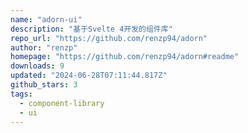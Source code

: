 ```yaml
---
name: "adorn-ui"
description: "基于Svelte 4开发的组件库"
repo_url: "https://github.com/renzp94/adorn"
author: "renzp"
homepage: "https://github.com/renzp94/adorn#readme"
downloads: 9
updated: "2024-06-28T07:11:44.817Z"
github_stars: 3
tags: 
  - component-library
  - ui
---
```

